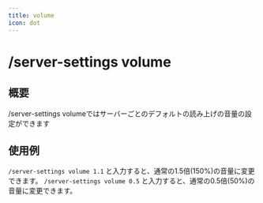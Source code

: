 ```yaml
---
title: volume
icon: dot
---
```


# /server-settings volume
## 概要
/server-settings volumeではサーバーごとのデフォルトの読み上げの音量の設定ができます

## 使用例
`/server-settings volume 1.1` と入力すると、通常の1.5倍(150%)の音量に変更できます。
`/server-settings volume 0.5` と入力すると、通常の0.5倍(50%)の音量に変更できます。